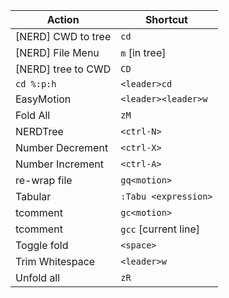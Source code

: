 | Action             | Shortcut
| ---                | ---
| [NERD] CWD to tree | `cd`
| [NERD] File Menu   | `m` [in tree]
| [NERD] tree to CWD | `CD`
| `cd %:p:h`         | `<leader>cd`
| EasyMotion         | `<leader><leader>w`
| Fold All           | `zM`
| NERDTree           | `<ctrl-N>`
| Number Decrement   | `<ctrl-X>`
| Number Increment   | `<ctrl-A>`
| re-wrap file       | `gq<motion>`
| Tabular            | `:Tabu <expression>`
| tcomment           | `gc<motion>`
| tcomment           | `gcc` [current line]
| Toggle fold        | `<space>`
| Trim Whitespace    | `<leader>w`
| Unfold all         | `zR`

